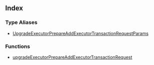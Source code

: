 ## Index

### Type Aliases

- [UpgradeExecutorPrepareAddExecutorTransactionRequestParams](type-aliases/UpgradeExecutorPrepareAddExecutorTransactionRequestParams.md)

### Functions

- [upgradeExecutorPrepareAddExecutorTransactionRequest](functions/upgradeExecutorPrepareAddExecutorTransactionRequest.md)
